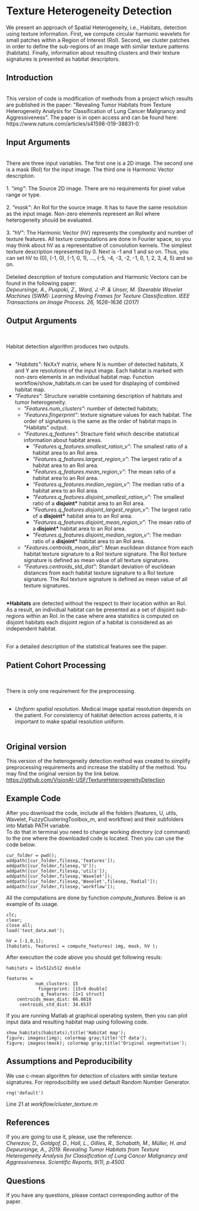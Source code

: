 # Texture Heterogeneity Detection
We present an approach of Spatial Heterogeneity, i.e., Habitats, detection using texture information. First, we compute circular harmonic wavelets for small patches within a Region of Interest (RoI). Second, we cluster patches in order to define the sub-regions of an image with similar texture patterns (habitats). Finally, information about resulting clusters and their texture signatures is presented as habitat descriptors.

<H2>Introduction</H2><br>
This version of code is modification of methods from a project which results are published in the paper: "Revealing Tumor Habitats from Texture Heterogeneity Analysis for Classification of Lung Cancer Malignancy and Aggressiveness". The paper is in open access and can be found here: <br>
https://www.nature.com/articles/s41598-019-38831-0<br>


<H2>Input Arguments</H2><br>
There are three input variables. The first one is a 2D image. The second one is a mask (RoI) for the input image. The third one is Harmonic Vector description.<br><br>
1.  <i>"img"</i>: The Source 2D image. There are no requirements for pixel value range or type.<br><br>
2.  <i>"mask"</i>: An RoI for the source image. It has to have the same resolution as the input image. Non-zero elements represent an RoI where heterogeneity should be evaluated.<br><br>
3.  <i>"hV"</i>: The Harmonic Vector (hV) represents the complexity and number of texture features. All texture computations are done in Fourier space, so you may think about hV as a representative of convolution kernels. The simplest texture description represented by 0. Next is -1 and 1 and so on. Thus, you can set hV to (0), (-1, 0), (-1, 0, 1), ..., (-5, -4, -3, -2, -1, 0, 1, 2, 3, 4, 5) and so on. <br><br>
Deteiled description of texture computation and Harmonic Vectors can be found in the following paper:<br>
<i>Depeursinge, A., Puspoki, Z., Ward, J.-P. & Unser, M. Steerable Wavelet Machines (SWM): Learning Moving Frames for Texture Classification. IEEE Transactions on Image Process. 26, 1626–1636 (2017)</i><br>


<H2>Output Arguments</H2><br>

Habitat detection algorithm produces two outputs.<br><br>
+ <i>"Habitats"</i>: NxXxY matrix, where N is number of detected habitats, X and Y are resolutions of the input image. Each habitat is marked with non-zero elements in an individual habitat map. Function workflow/show_habitats.m can be used for displaying of combined habitat map.
+ <i>"Features"</i>: Structure variable containing description of habitats and tumor heterogeneity.<br>
  + <i>"Features.num_clusters"</i>: number of detected habitats;<br>
  + <i>"Features.fingerprint"</i>: texture signature values for each habitat. The order of signatures is the same as the order of habitat maps in "Habitats" output.<br>
  + <i>"Features.q_features"</i>: Stracture field which describe statistical information about habitat areas.<br>
      + <i>"Features.q_features.smallest_ration_v"</i>: The smallest ratio of a habitat area to an RoI area.<br>
      + <i>"Features.q_features.largest_region_v"</i>: The largest ratio of a habitat area to an RoI area.<br>
      + <i>"Features.q_features.mean_region_v"</i>: The mean ratio of a habitat area to an RoI area.<br>
      + <i>"Features.q_features.median_region_v"</i>: The median ratio of a habitat area to an RoI area.<br>
      + <i>"Features.q_features.disjoint_smallest_ration_v"</i>: The smallest ratio of a <b>disjoint*</b> habitat area to an RoI area.<br>
      + <i>"Features.q_features.disjoint_largest_region_v"</i>: The largest ratio of a <b>disjoint*</b> habitat area to an RoI area.<br>
      + <i>"Features.q_features.disjoint_mean_region_v"</i>: The mean ratio of a <b>disjoint*</b> habitat area to an RoI area.<br>
      + <i>"Features.q_features.disjoint_median_region_v"</i>: The median ratio of a <b>disjoint*</b> habitat area to an RoI area.<br>
  + <i>"Features.centroids_mean_dist"</i>: Mean euclidean distance from each habitat texture signature to a RoI texture signature. The RoI texture signature is defined as mean value of all texture signatures.<br>
  + <i>	"Features.centroids_std_dist"</i>: Standart deviation of euclidean distances from each habitat texture signature to a RoI texture signature. The RoI texture signature is defined as mean value of all texture signatures.<br><br>


<b>*Habitats</b> are detected without the respect to their location within an RoI. As a result, an individual habitat can be presented as a set of disjoint sub-regions within an RoI. In the case where area statistics is computed on disjoint habitats each disjoint region of a habitat is considered as an independent habitat.<br><br>

For a detailed description of the statistical features see the paper.<br>




<H2>Patient Cohort Processing</H2><br>

There is only one requirement for the preprocessing.<br><br>
+ <i>Uniform spatial resolution</i>. Medical image spatial resolution depends on the patient. For consistency of habitat detection across patients, it is important to make spatial resolution uniform.<br><br>

<H2>Original version</H2>

This version of the heterogeneity detection method was created to simplify preprocessing requirements and increase the stability of the method. You may find the original version by the link below.<br>
https://github.com/VisionAI-USF/TextureHeterogeneityDetection<br>

<H2>Example Code</H2>

After you download the code, include all the folders (features, U, utils, Wavelet, FuzzyClusteringToolbox_m, and workflow) and their subfolders into Matlab PATH variable.<br>
To do that in terminal you need to change working directory (<i>cd</i> command) to the one where the downloaded code is located. Then you can use the code below.

```
cur_folder = pwd();
addpath([cur_folder,filesep,'features']);
addpath([cur_folder,filesep,'U']);
addpath([cur_folder,filesep,'utils']);
addpath([cur_folder,filesep,'Wavelet']);
addpath([cur_folder,filesep,'Wavelet',filesep,'Radial']);
addpath([cur_folder,filesep,'workflow']);
```


All the computations are done by function <i>compute_features</i>. Below is an example of its usage.

```
clc;
clear;
close all;
load('test_data.mat');

hV = [-1,0,1];
[habitats, features] = compute_features( img, mask, hV );

```

After execution the code above you should get following resuls:

```
habitats = 15x512x512 double

features = 
           num_clusters: 15
            fingerprint: [15×9 double]
             q_features: [1×1 struct]
    centroids_mean_dist: 66.0818
     centroids_std_dist: 34.6537
```

If you are running Matlab at graphical operating system, then you can plot input data and resulting habitat map using following code.
```
show_habitats(habitats);title('Habitat map');
figure; imagesc(img); colormap gray;title('CT data');
figure; imagesc(mask); colormap gray;title('Original segmentation');
```

<H2>Assumptions and Peproducibility</H2>

We use c-mean algorithm for detection of clusters with similar texture signatures. For reproducibility we used default Random Number Generator.
```
rng('default')
```
Line 21 at <i>workflow/cluster_texture.m</i><br>

<H2>References</b></H2>
If you are going to use it, please, use the reference:<br>
<i>Cherezov, D., Goldgof, D., Hall, L., Gillies, R., Schabath, M., Müller, H. and Depeursinge, A., 2019. Revealing Tumor Habitats from Texture Heterogeneity Analysis for Classification of Lung Cancer Malignancy and Aggressiveness. Scientific Reports, 9(1), p.4500.</i>

<H2>Questions</b></H2>

If you have any questions, please contact corresponding author of the paper.
